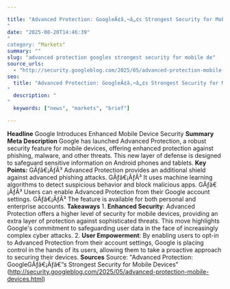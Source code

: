 ```yaml
---

title: "Advanced Protection: GoogleÃ¢â‚¬â„¢s Strongest Security for Mobile Devices'"
date: "2025-08-20T14:46:39""
category: "Markets"
summary: ""
slug: "advanced protection googles strongest security for mobile de"
source_urls:
  - "http://security.googleblog.com/2025/05/advanced-protection-mobile-devices.html"
seo:
  title: "Advanced Protection: GoogleÃ¢â‚¬â„¢s Strongest Security for Mobile Devices | Hash n Hedge'"
  description: ""
  keywords: ["news", "markets", "brief"]

---
```

**Headline** Google Introduces Enhanced Mobile Device Security  **Summary Meta Description** Google has launched Advanced Protection, a robust security feature for mobile devices, offering enhanced protection against phishing, malware, and other threats. This new layer of defense is designed to safeguard sensitive information on Android phones and tablets.  **Key Points:**  GÃƒâ€¡ÃƒÂ³ Advanced Protection provides an additional shield against advanced phishing attacks. GÃƒâ€¡ÃƒÂ³ It uses machine learning algorithms to detect suspicious behavior and block malicious apps. GÃƒâ€¡ÃƒÂ³ Users can enable Advanced Protection from their Google account settings. GÃƒâ€¡ÃƒÂ³ The feature is available for both personal and enterprise accounts.  **Takeaways**  1. **Enhanced Security**: Advanced Protection offers a higher level of security for mobile devices, providing an extra layer of protection against sophisticated threats. This move highlights Google's commitment to safeguarding user data in the face of increasingly complex cyber attacks. 2. **User Empowerment**: By enabling users to opt-in to Advanced Protection from their account settings, Google is placing control in the hands of its users, allowing them to take a proactive approach to securing their devices.  **Sources** Source: "Advanced Protection: GoogleGÃƒâ€¡Ãƒâ€“s Strongest Security for Mobile Devices" (http://security.googleblog.com/2025/05/advanced-protection-mobile-devices.html) 
